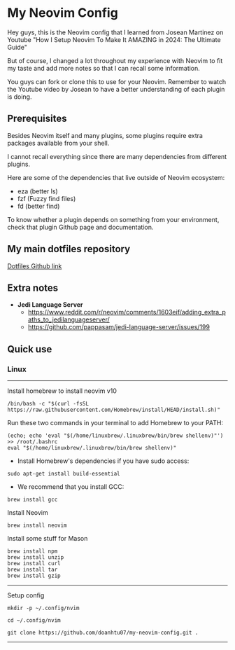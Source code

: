 # My Neovim Config

Hey guys, this is the Neovim config that I learned from Josean Martinez on Youtube "How I Setup Neovim To Make It AMAZING in 2024: The Ultimate Guide"

But of course, I changed a lot throughout my experience with Neovim to fit my taste and add more notes so that I can recall some information.

You guys can fork or clone this to use for your Neovim. Remember to watch the Youtube video by Josean to have a better understanding of each plugin is doing.

## Prerequisites

Besides Neovim itself and many plugins, some plugins require extra packages available from your shell.

I cannot recall everything since there are many dependencies from different plugins.

Here are some of the dependencies that live outside of Neovim ecosystem:

- eza (better ls)
- fzf (Fuzzy find files)
- fd (better find)

To know whether a plugin depends on something from your environment, check that plugin Github page and documentation.

## My main dotfiles repository

[Dotfiles Github link](https://github.com/doanhtu07/my-terminal-dotfiles)

## Extra notes

- **Jedi Language Server**
  - https://www.reddit.com/r/neovim/comments/1603eif/adding_extra_paths_to_jedilanguageserver/
  - https://github.com/pappasam/jedi-language-server/issues/199

## Quick use

### Linux

---

Install homebrew to install neovim v10

```
/bin/bash -c "$(curl -fsSL https://raw.githubusercontent.com/Homebrew/install/HEAD/install.sh)"
```

Run these two commands in your terminal to add Homebrew to your PATH:

```
(echo; echo 'eval "$(/home/linuxbrew/.linuxbrew/bin/brew shellenv)"') >> /root/.bashrc
eval "$(/home/linuxbrew/.linuxbrew/bin/brew shellenv)"
```

- Install Homebrew's dependencies if you have sudo access:

```
sudo apt-get install build-essential
```

- We recommend that you install GCC:

```
brew install gcc
```

Install Neovim

```
brew install neovim
```

Install some stuff for Mason

```
brew install npm
brew install unzip
brew install curl
brew install tar
brew install gzip
```

---

Setup config

```
mkdir -p ~/.config/nvim

cd ~/.config/nvim

git clone https://github.com/doanhtu07/my-neovim-config.git .
```

---
